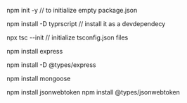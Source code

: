 npm init  -y  // to initialize empty package.json 

npm install -D typrscript  // install it as a devdependecy

npx tsc --init //  initialize tsconfig.json files

npm install express

npm install -D @types/express

npm install mongoose

npm install jsonwebtoken
 npm install @types/jsonwebtoken